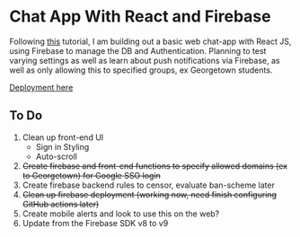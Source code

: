 # Chat App With React and Firebase

Following [this](https://www.youtube.com/watch?v=zQyrwxMPm88&list=PL0vfts4VzfNjfHKRKkMjm_xUXglH6HtL1&index=8) tutorial, I am building out a basic web chat-app with React JS, using Firebase to manage the DB and Authentication. Planning to test varying settings as well as learn about push notifications via Firebase, as well as only allowing this to specified groups, ex Georgetown students.

[Deployment here](https://chatapp-c2c60.firebaseapp.com/)

## To Do

1. Clean up front-end UI
    - Sign in Styling
    - Auto-scroll
2. ~~Create firebase and front-end functions to specify allowed domains (ex to Georgetown) for Google SSO login~~
3. Create firebase backend rules to censor, evaluate ban-scheme later 
4. ~~Clean up firebase deployment (working now, need finish configuring GitHub actions later)~~
5. Create mobile alerts and look to use this on the web?
6. Update from the Firebase SDK v8 to v9
